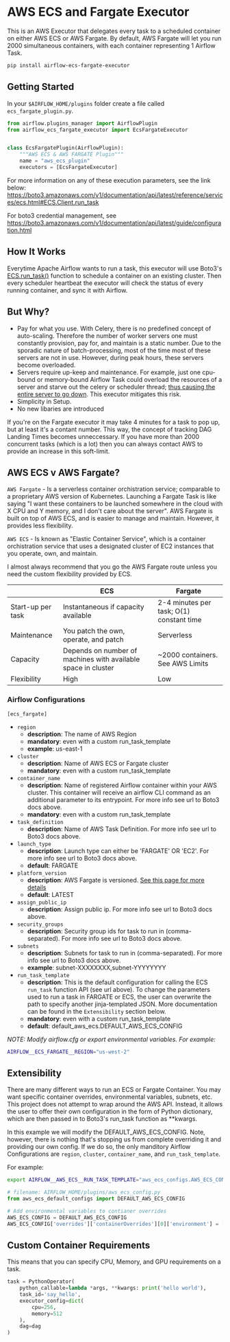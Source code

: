 # AWS ECS and Fargate Executor
This is an AWS Executor that delegates every task to a scheduled container on either AWS ECS or AWS Fargate. By default, AWS Fargate will let you run
2000 simultaneous containers, with each container representing 1 Airflow Task.

```bash
pip install airflow-ecs-fargate-executor
```

## Getting Started

In your `$AIRFLOW_HOME/plugins` folder create a file called `ecs_fargate_plugin.py`.

```python
from airflow.plugins_manager import AirflowPlugin
from airflow_ecs_fargate_executor import EcsFargateExecutor


class EcsFargatePlugin(AirflowPlugin):
    """AWS ECS & AWS FARGATE Plugin"""
    name = "aws_ecs_plugin"
    executors = [EcsFargateExecutor]
```

For more information on any of these execution parameters, see the link below: https://boto3.amazonaws.com/v1/documentation/api/latest/reference/services/ecs.html#ECS.Client.run_task

For boto3 credential management, see https://boto3.amazonaws.com/v1/documentation/api/latest/guide/configuration.html


## How It Works
Everytime Apache Airflow wants to run a task, this executor will use Boto3's [ECS.run_task()]() function to schedule a container on an existing cluster. Then every scheduler heartbeat the executor will check the status of every running container, and sync it with Airflow.

## But Why?
* Pay for what you use. With Celery, there is no predefined concept of auto-scaling. Therefore the number of worker servers one must constantly provision, pay for, and maintain is a static number. Due to the sporadic nature of batch-processing, most of the time most of these servers are not in use. However, during peak hours, these servers become overloaded.
* Servers require up-keep and maintenance. For example, just one cpu-bound or memory-bound Airflow Task could overload the resources of a server and starve out the celery or scheduler thread; [thus causing the entire server to go down](https://docs.docker.com/config/containers/resource_constraints/#understand-the-risks-of-running-out-of-memory). This executor mitigates this risk.
* Simplicity in Setup.
* No new libaries are introduced

If you're on the Fargate executor it may take 4 minutes for a task to pop up, but at least it's a contant number.  This way, the concept of tracking DAG Landing Times becomes unneccessary. If you have more than 2000 concurrent tasks (which is a lot) then you can always contact AWS to provide an increase in this soft-limit.

## AWS ECS v AWS Fargate?
`AWS Fargate` - Is a serverless container orchistration service; comparable to a proprietary AWS version of Kubernetes. Launching a Fargate Task is like saying "I want these containers to be launched somewhere in the cloud with X CPU and Y memory, and I don't care about the server". AWS Fargate is built on top of AWS ECS, and is easier to manage and maintain. However, it provides less flexibility.

`AWS ECS` - Is known as "Elastic Container Service", which is a container orchistration service that uses a designated cluster of EC2 instances that you operate, own, and maintain.

I almost always recommend that you go the AWS Fargate route unless you need the custom flexibility provided by ECS.

|                   | ECS                                                           | Fargate                                 |
|-------------------|---------------------------------------------------------------|-----------------------------------------|
| Start-up per task | Instantaneous if capacity available                           | 2-4 minutes per task; O(1) constant time|
| Maintenance       | You patch the own, operate, and patch                         | Serverless                              |
| Capacity          | Depends on number of machines with available space in cluster | ~2000 containers. See AWS Limits        |
| Flexibility       | High                                                          | Low                                     |

### Airflow Configurations
`[ecs_fargate]`
* `region` 
    * **description**: The name of AWS Region
    * **mandatory**: even with a custom run_task_template
    * **example**: us-east-1
* `cluster` 
    * **description**: Name of AWS ECS or Fargate cluster
    * **mandatory**: even with a custom run_task_template
* `container_name` 
    * **description**: Name of registered Airflow container within your AWS cluster. This container will
    receive an airflow CLI command as an additional parameter to its entrypoint.
    For more info see url to Boto3 docs above.
    * **mandatory**: even with a custom run_task_template
* `task_definition` 
    * **description**: Name of AWS Task Definition. For more info see url to Boto3 docs above.
* `launch_type` 
    * **description**: Launch type can either be 'FARGATE' OR 'EC2'. For more info see url to Boto3 docs above.
    * **default**: FARGATE
* `platform_version`
    * **description**: AWS Fargate is versioned. [See this page for more details](https://docs.aws.amazon.com/AmazonECS/latest/developerguide/platform_versions.html)
    * **default**: LATEST
* `assign_public_ip` 
    * **description**: Assign public ip. For more info see url to Boto3 docs above.
* `security_groups` 
    * **description**: Security group ids for task to run in (comma-separated). For more info see url to Boto3 docs above.
* `subnets` 
    * **description**: Subnets for task to run in (comma-separated). For more info see url to Boto3 docs above.
    * **example**: subnet-XXXXXXXX,subnet-YYYYYYYY
* `run_task_template`
    * **description**: This is the default configuration for calling the ECS `run_task` function API (see url above).
    To change the parameters used to run a task in FARGATE or ECS, the user can overwrite the path to
    specify another jinja-templated JSON. More documentation can be found in the `Extensibility` section below.
    * **mandatory**: even with a custom run_task_template
    * **default**: default_aws_ecs.DEFAULT_AWS_ECS_CONFIG


*NOTE: Modify airflow.cfg or export environmental variables. For example:* 
```bash
AIRFLOW__ECS_FARGATE__REGION="us-west-2"
```
## Extensibility
There are many different ways to run an ECS or Fargate Container. You may want specific container overrides, environmental variables, subnets, etc. This project does not attempt to wrap around the AWS API. Instead, it allows the user to offer their own configuration in the form of Python dictionary, which are then passed in to Boto3's run_task function as **kwargs.

In this example we will modify the DEFAULT_AWS_ECS_CONFIG. Note, however, there is nothing that's stopping us from complete overriding it and providing our own config. If we do so, the only manditory Airflow Configurations are `region`, `cluster`, `container_name`, and `run_task_template`.

For example:

```bash
export AIRFLOW__AWS_ECS__RUN_TASK_TEMPLATE="aws_ecs_configs.AWS_ECS_CONFIG"
```

```python
# filename: AIRFLOW_HOME/plugins/aws_ecs_config.py
from aws_ecs_default_configs import DEFAULT_AWS_ECS_CONFIG

# Add environmental variables to contianer overrides
AWS_ECS_CONFIG = DEFAULT_AWS_ECS_CONFIG
AWS_ECS_CONFIG['overrides']['containerOverrides'][0]['environment'] = ['SOME_ENV_A', 'SOME_ENV_B']
```

## Custom Container Requirements
This means that you can specify CPU, Memory, and GPU requirements on a task.
```python
task = PythonOperator(
    python_callable=lambda *args, **kwargs: print('hello world'),
    task_id='say_hello',
    executor_config=dict(
        cpu=256,
        memory=512
    ),
    dag=dag
)
```